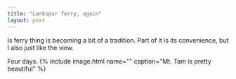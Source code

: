 ```yaml
---
title: "Larkspur ferry, again"
layout: post
---
```

Is ferry thing is becoming a bit of a tradition. Part of it is its convenience, but I also just like the view.

Four days.
{% include image.html name="" caption="Mt. Tam is pretty beautiful" %}
